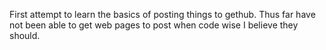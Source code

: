 First attempt to learn the basics of posting things to gethub. Thus far have not been able to get web pages to post when code wise I believe they should. 
